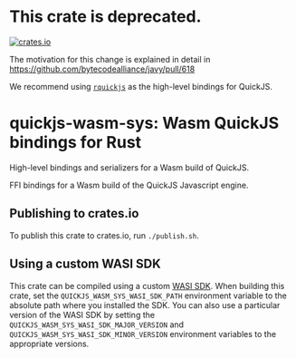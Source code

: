 # This crate is deprecated.
[![crates.io](https://img.shields.io/crates/v/quickjs-wasm-sys.svg)](https://crates.io/crates/quickjs-wasm-sys)

The motivation for this change is explained in detail in 
https://github.com/bytecodealliance/javy/pull/618 

We recommend using [`rquickjs`](https://github.com/DelSkayn/rquickjs) as the
high-level bindings for QuickJS.

# quickjs-wasm-sys: Wasm QuickJS bindings for Rust

High-level bindings and serializers for a Wasm build of QuickJS.

FFI bindings for a Wasm build of the QuickJS Javascript engine.

## Publishing to crates.io

To publish this crate to crates.io, run `./publish.sh`.

## Using a custom WASI SDK

This crate can be compiled using a custom [WASI SDK](https://github.com/WebAssembly/wasi-sdk). When building this crate, set the `QUICKJS_WASM_SYS_WASI_SDK_PATH` environment variable to the absolute path where you installed the SDK. You can also use a particular version of the WASI SDK by setting the `QUICKJS_WASM_SYS_WASI_SDK_MAJOR_VERSION` and `QUICKJS_WASM_SYS_WASI_SDK_MINOR_VERSION` environment variables to the appropriate versions.
